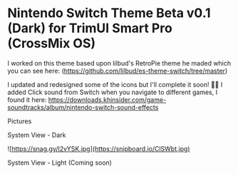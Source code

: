 # Nintendo Switch Theme Beta v0.1 (Dark) for TrimUI Smart Pro (CrossMix OS)
I worked on this theme based upon lilbud's RetroPie theme he maded which you can see here:
(https://github.com/lilbud/es-theme-switch/tree/master) 

I updated and redesigned some of the icons but I'll complete it soon! 🙏✨
I added Click sound from Switch when you navigate to different games, I found it here:
https://downloads.khinsider.com/game-soundtracks/album/nintendo-switch-sound-effects

Pictures

System View - Dark

![https://snag.gy/I2vYSK.jpg](https://snipboard.io/ClSWbt.jpg)

System View - Light (Coming soon)
